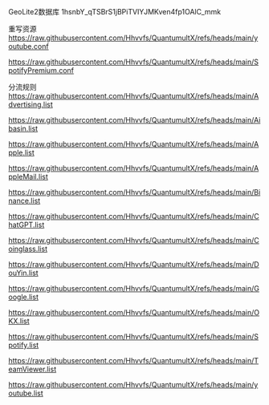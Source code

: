 GeoLite2数据库
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

重写资源
https://raw.githubusercontent.com/Hhvvfs/QuantumultX/refs/heads/main/youtube.conf

https://raw.githubusercontent.com/Hhvvfs/QuantumultX/refs/heads/main/SpotifyPremium.conf

分流规则
https://raw.githubusercontent.com/Hhvvfs/QuantumultX/refs/heads/main/Advertising.list

https://raw.githubusercontent.com/Hhvvfs/QuantumultX/refs/heads/main/Aibasin.list

https://raw.githubusercontent.com/Hhvvfs/QuantumultX/refs/heads/main/Apple.list

https://raw.githubusercontent.com/Hhvvfs/QuantumultX/refs/heads/main/AppleMail.list

https://raw.githubusercontent.com/Hhvvfs/QuantumultX/refs/heads/main/Binance.list

https://raw.githubusercontent.com/Hhvvfs/QuantumultX/refs/heads/main/ChatGPT.list

https://raw.githubusercontent.com/Hhvvfs/QuantumultX/refs/heads/main/Coinglass.list

https://raw.githubusercontent.com/Hhvvfs/QuantumultX/refs/heads/main/DouYin.list

https://raw.githubusercontent.com/Hhvvfs/QuantumultX/refs/heads/main/Google.list

https://raw.githubusercontent.com/Hhvvfs/QuantumultX/refs/heads/main/OKX.list

https://raw.githubusercontent.com/Hhvvfs/QuantumultX/refs/heads/main/Spotify.list

https://raw.githubusercontent.com/Hhvvfs/QuantumultX/refs/heads/main/TeamViewer.list

https://raw.githubusercontent.com/Hhvvfs/QuantumultX/refs/heads/main/youtube.list

